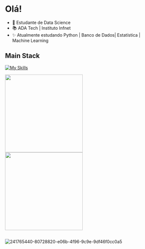 # Olá!

- 🤖 Estudante de Data Science 
- 📚 ADA Tech | Instituto Infnet
- ✨ Atualmente estudando Python | Banco de Dados| Estatística | Machine Learning

## Main Stack
[![My Skills](https://skillicons.dev/icons?i=py,mysql,git,github&theme=dark)](https://skillicons.dev)

<a href="https://github.com/LuizFelipeSilveira/github-readme-stats">
  <img height=255 align="center" src="https://github-readme-stats.vercel.app/api?username=LuizFelipeSilveira&theme=nightowl" />
</a>
<a href="https://github.com/LuizFelipeSilveira/convoychat">
  <img height=255 align="center" src="https://github-readme-stats.vercel.app/api/top-langs?username=LuizFelipeSilveira&layout=donut-vertical&langs_count=8&card_width=320&theme=nightowl" />
</a> 

##

![241765440-80728820-e06b-4f96-9c9e-9df46f0cc0a5](https://github.com/user-attachments/assets/74ec2878-2a67-4702-8148-3b71c0c952e7)

